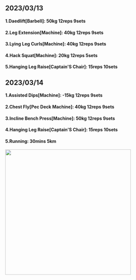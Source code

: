 ## 2023/03/13
#### 1.Daedlift\[Barbell\]: 50kg 12reps 9sets
#### 2.Leg Extension\[Machine\]: 40kg 12reps 9sets
#### 3.Lying Leg Curls\[Machine\]: 40kg 12reps 9sets
#### 4.Hack Squat\[Machine\]: 20kg 12reps 5sets
#### 5.Hanging Leg Raise\[Captain'S Chair\]: 15reps 10sets

## 2023/03/14
#### 1.Assisted Dips\[Machine\]: -15kg 12reps 9sets
#### 2.Chest Fly\[Pec Deck Machine\]: 40kg 12reps 9sets
#### 3.Incline Bench Press\[Machine\]: 50kg 12reps 9sets
#### 4.Hanging Leg Raise\[Captain'S Chair\]: 15reps 10sets
#### 5.Running: 30mins 5km

<img src='../_resources/__080.png' width='400px' />
